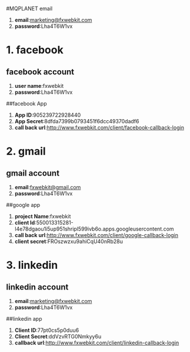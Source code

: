 #MQPLANET email
1. **email**:marketing@fxwebkit.com
2. **password**:Lha4T6W1vx


# 1. facebook
## facebook account
1. **user name**:fxwebkit
2. **password**:Lha4T6W1vx

##facebook App
1. **App ID**:905239722928440
2. **App Secret**:8dfda7399b0793451f6dcc49370dadf6
3. **call back url**:http://www.fxwebkit.com/client/facebook-callback-login

# 2. gmail
## gmail account
1. **email**:fxwebkit@gmail.com
2. **password**:Lha4T6W1vx

##google app
1. **project Name**:fxwebkit
2. **client Id**:550013315281-l4e78dgaou1i5up951shripl599ivb6o.apps.googleusercontent.com
3. **call back url**:http://www.fxwebkit.com/client/google-callback-login
4. **client secret**:FROszwzxu9ahiCqU40nRb28u



# 3. linkedin
## linkedin account
1. **email**:marketing@fxwebkit.com
2. **password**:Lha4T6W1vx

##linkedin app
1. **Client ID**:77pt0cs5p0duu6
2. **Client Secret**:ddVzvRTG0Nmkyy6u
3. **callback url**:http://www.fxwebkit.com/client/linkedin-callback-login
